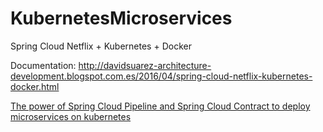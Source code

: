 # KubernetesMicroservices
Spring Cloud Netflix + Kubernetes + Docker

Documentation: http://davidsuarez-architecture-development.blogspot.com.es/2016/04/spring-cloud-netflix-kubernetes-docker.html

[The power of Spring Cloud Pipeline and Spring Cloud Contract to deploy microservices on kubernetes](https://davidsuarez-architecture-development.blogspot.com/2019/01/the-power-of-spring-cloud-pipeline-and.html)
